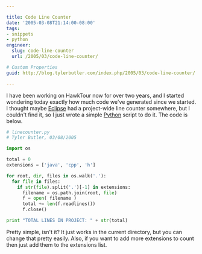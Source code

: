 ```yaml
---

title: Code Line Counter
date: '2005-03-08T21:14:00-08:00'
tags:
- snippets
- python
engineer:
  slug: code-line-counter
  url: /2005/03/code-line-counter/

# Custom Properties
guid: http://blog.tylerbutler.com/index.php/2005/03/code-line-counter/

---
```


I have been working on HawkTour now for over two years, and I started
wondering today exactly how much code we've generated since we started. I
thought maybe [Eclipse][1] had a project-wide line counter somewhere, but I
couldn't find it, so I just wrote a simple [Python][2] script to do it. The
code is below.

```python
# linecounter.py
# Tyler Butler, 03/08/2005

import os

total = 0
extensions = ['java', 'cpp', 'h']

for root, dir, files in os.walk('.'):
  for file in files:
    if str(file).split('.')[-1] in extensions:
      filename = os.path.join(root, file)
      f = open( filename )
      total += len(f.readlines())
      f.close()

print "TOTAL LINES IN PROJECT: " + str(total)
```

Pretty simple, isn't it? It just works in the current directory, but you can
change that pretty easily. Also, if you want to add more extensions to count
then just add them to the extensions list.

   [1]: http://www.eclipse.org
   [2]: http://www.python.org

